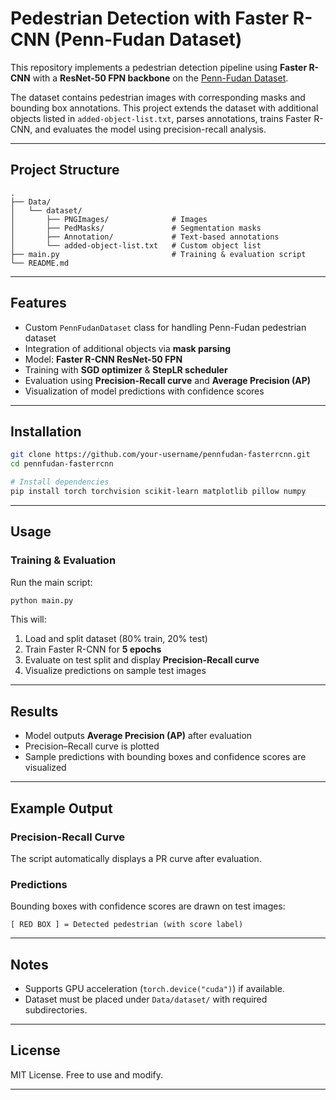 # Pedestrian Detection with Faster R-CNN (Penn-Fudan Dataset)

This repository implements a pedestrian detection pipeline using **Faster R-CNN** with a **ResNet-50 FPN backbone** on the [Penn-Fudan Dataset](https://www.cis.upenn.edu/~jshi/ped_html/).

The dataset contains pedestrian images with corresponding masks and bounding box annotations. This project extends the dataset with additional objects listed in `added-object-list.txt`, parses annotations, trains Faster R-CNN, and evaluates the model using precision-recall analysis.

---

## Project Structure

```
.
├── Data/
│   └── dataset/
│       ├── PNGImages/              # Images
│       ├── PedMasks/               # Segmentation masks
│       ├── Annotation/             # Text-based annotations
│       └── added-object-list.txt   # Custom object list
├── main.py                         # Training & evaluation script
└── README.md
```

---

## Features

- Custom `PennFudanDataset` class for handling Penn-Fudan pedestrian dataset
- Integration of additional objects via **mask parsing**
- Model: **Faster R-CNN ResNet-50 FPN**
- Training with **SGD optimizer** & **StepLR scheduler**
- Evaluation using **Precision-Recall curve** and **Average Precision (AP)**
- Visualization of model predictions with confidence scores

---

## Installation

```bash
git clone https://github.com/your-username/pennfudan-fasterrcnn.git
cd pennfudan-fasterrcnn

# Install dependencies
pip install torch torchvision scikit-learn matplotlib pillow numpy
```

---

## Usage

### Training & Evaluation
Run the main script:

```bash
python main.py
```

This will:
1. Load and split dataset (80% train, 20% test)
2. Train Faster R-CNN for **5 epochs**
3. Evaluate on test split and display **Precision-Recall curve**
4. Visualize predictions on sample test images

---

## Results

- Model outputs **Average Precision (AP)** after evaluation
- Precision–Recall curve is plotted
- Sample predictions with bounding boxes and confidence scores are visualized

---

## Example Output

### Precision-Recall Curve
The script automatically displays a PR curve after evaluation.

### Predictions
Bounding boxes with confidence scores are drawn on test images:

```
[ RED BOX ] = Detected pedestrian (with score label)
```

---

## Notes

- Supports GPU acceleration (`torch.device("cuda")`) if available.
- Dataset must be placed under `Data/dataset/` with required subdirectories.

---

## License

MIT License. Free to use and modify.

---
